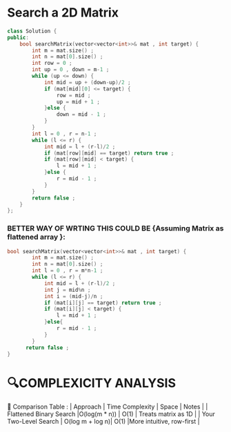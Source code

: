 # Search a 2D Matrix

```cpp
class Solution {
public:
    bool searchMatrix(vector<vector<int>>& mat , int target) {
        int m = mat.size() ;
        int n = mat[0].size() ;
        int row = 0 ;
        int up = 0 , down = m-1 ;
        while (up <= down) {
            int mid = up + (down-up)/2 ;
            if (mat[mid][0] <= target) {
                row = mid ;
                up = mid + 1 ;
            }else {
                down = mid - 1 ;
            }
        }
        int l = 0 , r = n-1 ;
        while (l <= r) {
            int mid = l + (r-l)/2 ;
            if (mat[row][mid] == target) return true ;
            if (mat[row][mid] < target) {
                l = mid + 1 ;
            }else {
                r = mid - 1 ;
            }
        }
        return false ;
    }
};
```

### BETTER WAY OF WRTING THIS COULD BE  {Assuming Matrix as flattened array }:
```cpp
bool searchMatrix(vector<vector<int>>& mat , int target) {
        int m = mat.size() ;
        int n = mat[0].size() ;
        int l = 0 , r = m*n-1 ;
        while (l <= r) {
            int mid = l + (r-l)/2 ;
            int j = mid%n ;
            int i = (mid-j)/n ;
            if (mat[i][j] == target) return true ;
            if (mat[i][j] < target) {
                l = mid + 1 ;
            }else{
                r = mid - 1 ;
            }
        }
      return false ;
}
```


# 🔍COMPLEXICITY ANALYSIS

🔁 Comparison Table :
| Approach	| Time Complexity |	Space	 | Notes |
| Flattened Binary Search	|O(log(m * n))	| O(1)	| Treats matrix as 1D |
| Your Two-Level Search	| O(log m + log n)| O(1)	|More intuitive, row-first |
